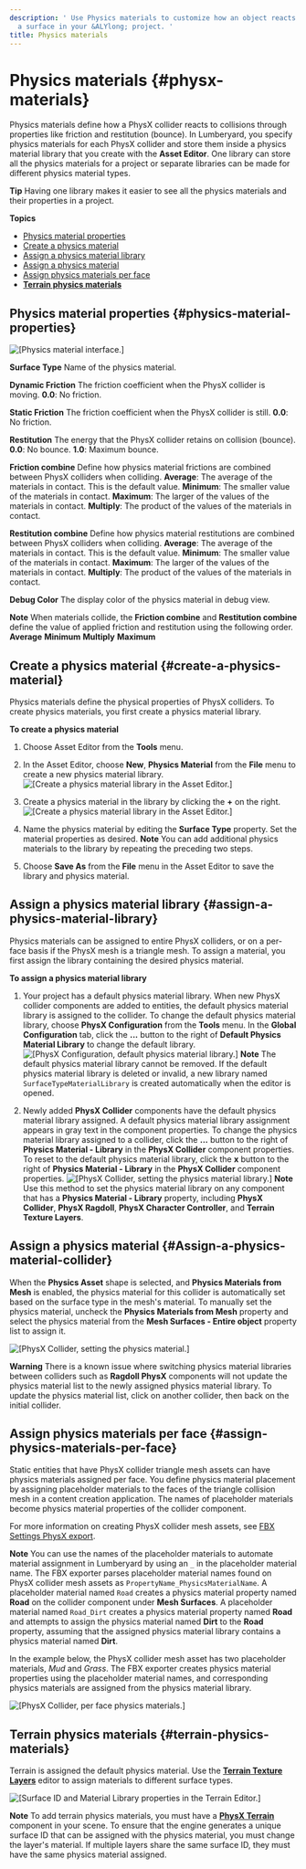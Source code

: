 ```yaml
---
description: ' Use Physics materials to customize how an object reacts when it hits
  a surface in your &ALYlong; project. '
title: Physics materials
---
```

# Physics materials {#physx-materials}

Physics materials define how a PhysX collider reacts to collisions through properties like friction and restitution \(bounce\)\. In Lumberyard, you specify physics materials for each PhysX collider and store them inside a physics material library that you create with the **Asset Editor**\. One library can store all the physics materials for a project or separate libraries can be made for different physics material types\.

**Tip**
Having one library makes it easier to see all the physics materials and their properties in a project\.

**Topics**
+ [Physics material properties](#physics-material-properties)
+ [Create a physics material](#create-a-physics-material)
+ [Assign a physics material library](#assign-a-physics-material-library)
+ [Assign a physics material](#Assign-a-physics-material-collider)
+ [Assign physics materials per face](#assign-physics-materials-per-face)
+ [**Terrain physics materials**](#terrain-physics-materials)

## Physics material properties {#physics-material-properties}

![\[Physics material interface.\]](/images/userguide/physx/physx/ui-physx-material-A-1.24.png)

****Surface Type****
Name of the physics material\.

****Dynamic Friction****
The friction coefficient when the PhysX collider is moving\.
**0\.0**: No friction\.

****Static Friction****
The friction coefficient when the PhysX collider is still\.
**0\.0**: No friction\.

****Restitution****
The energy that the PhysX collider retains on collision \(bounce\)\.
**0\.0**: No bounce\.
**1\.0**: Maximum bounce\.

****Friction combine****
Define how physics material frictions are combined between PhysX colliders when colliding\.
**Average**: The average of the materials in contact\. This is the default value\.
**Minimum**: The smaller value of the materials in contact\.
**Maximum**: The larger of the values of the materials in contact\.
**Multiply**: The product of the values of the materials in contact\.

****Restitution combine****
Define how physics material restitutions are combined between PhysX colliders when colliding\.
**Average**: The average of the materials in contact\. This is the default value\.
**Minimum**: The smaller value of the materials in contact\.
**Maximum**: The larger of the values of the materials in contact\.
**Multiply**: The product of the values of the materials in contact\.

****Debug Color****
The display color of the physics material in debug view\.

**Note**
When materials collide, the **Friction combine** and **Restitution combine** define the value of applied friction and restitution using the following order\.
**Average**
**Minimum**
**Multiply**
**Maximum**

## Create a physics material {#create-a-physics-material}

Physics materials define the physical properties of PhysX colliders\. To create physics materials, you first create a physics material library\.

**To create a physics material**

1. Choose Asset Editor from the **Tools** menu\.

1. In the Asset Editor, choose **New**, **Physics Material** from the **File** menu to create a new physics material library\.
![\[Create a physics material library in the Asset Editor.\]](/images/userguide/physx/physx/ui-physx-material-B-1.24.png)

1. Create a physics material in the library by clicking the **\+** on the right\.
![\[Create a physics material library in the Asset Editor.\]](/images/userguide/physx/physx/ui-physx-material-C-1.24.png)

1. Name the physics material by editing the **Surface Type** property\. Set the material properties as desired\.
**Note**
You can add additional physics materials to the library by repeating the preceding two steps\.

1. Choose **Save As** from the **File** menu in the Asset Editor to save the library and physics material\.

## Assign a physics material library {#assign-a-physics-material-library}

Physics materials can be assigned to entire PhysX colliders, or on a per\-face basis if the PhysX mesh is a triangle mesh\. To assign a material, you first assign the library containing the desired physics material\.

**To assign a physics material library**

1. Your project has a default physics material library\. When new PhysX collider components are added to entities, the default physics material library is assigned to the collider\. To change the default physics material library, choose **PhysX Configuration** from the **Tools** menu\. In the **Global Configuration** tab, click the **\.\.\.** button to the right of **Default Physics Material Library** to change the default library\.
![\[PhysX Configuration, default physics material library.\]](/images/userguide/physx/physx/ui-physx-material-D-1.24.png)
**Note**
The default physics material library cannot be removed\. If the default physics material library is deleted or invalid, a new library named `SurfaceTypeMaterialLibrary` is created automatically when the editor is opened\.

1. Newly added **PhysX Collider** components have the default physics material library assigned\. A default physics material library assignment appears in gray text in the component properties\. To change the physics material library assigned to a collider, click the **\.\.\.** button to the right of **Physics Material \- Library** in the **PhysX Collider** component properties\. To reset to the default physics material library, click the **x** button to the right of **Physics Material \- Library** in the **PhysX Collider** component properties\.
![\[PhysX Collider, setting the physics material library.\]](/images/userguide/physx/physx/ui-physx-material-E-1.24.png)
**Note**
Use this method to set the physics material library on any component that has a **Physics Material \- Library** property, including **PhysX Collider**, **PhysX Ragdoll**, **PhysX Character Controller**, and **Terrain Texture Layers**\.

## Assign a physics material {#Assign-a-physics-material-collider}

When the **Physics Asset** shape is selected, and **Physics Materials from Mesh** is enabled, the physics material for this collider is automatically set based on the surface type in the mesh's material\. To manually set the physics material, uncheck the **Physics Materials from Mesh** property and select the physics material from the **Mesh Surfaces \- Entire object** property list to assign it\.

![\[PhysX Collider, setting the physics material.\]](/images/userguide/physx/physx/ui-physx-material-F-1.24.png)

**Warning**
There is a known issue where switching physics material libraries between colliders such as **Ragdoll PhysX** components will not update the physics material list to the newly assigned physics material library\. To update the physics material list, click on another collider, then back on the initial collider\.

## Assign physics materials per face {#assign-physics-materials-per-face}

Static entities that have PhysX collider triangle mesh assets can have physics materials assigned per face\. You define physics material placement by assigning placeholder materials to the faces of the triangle collision mesh in a content creation application\. The names of placeholder materials become physics material properties of the collider component\.

For more information on creating PhysX collider mesh assets, see [FBX Settings PhysX export](/docs/userguide/fbx/physx-export.md)\.

**Note**
You can use the names of the placeholder materials to automate material assignment in Lumberyard by using an `_` in the placeholder material name\. The FBX exporter parses placeholder material names found on PhysX collider mesh assets as `PropertyName_PhysicsMaterialName`\.
A placeholder material named `Road` creates a physics material property named **Road** on the collider component under **Mesh Surfaces**\.
A placeholder material named `Road_Dirt` creates a physics material property named **Road** and attempts to assign the physics material named **Dirt** to the **Road** property, assuming that the assigned physics material library contains a physics material named **Dirt**\.

In the example below, the PhysX collider mesh asset has two placeholder materials, *Mud* and *Grass*\. The FBX exporter creates physics material properties using the placeholder material names, and corresponding physics materials are assigned from the physics material library\.

![\[PhysX Collider, per face physics materials.\]](/images/userguide/physx/physx/ui-physx-material-G-1.24.png)

## **Terrain physics materials** {#terrain-physics-materials}

Terrain is assigned the default physics material\. Use the **[Terrain Texture Layers](/docs/userguide/terrain/texture-layers-intro.md)** editor to assign materials to different surface types\.

![\[Surface ID and Material Library properties in the Terrain Editor.\]](/images/userguide/physx/physx/ui-physx-material-H-1.24.png)

**Note**
To add terrain physics materials, you must have a **[PhysX Terrain](/docs/userguide/components/physx-terrain.md)** component in your scene\.
To ensure that the engine generates a unique surface ID that can be assigned with the physics material, you must change the layer's material\. If multiple layers share the same surface ID, they must have the same physics material assigned\.